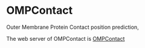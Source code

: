 # OMPContact
Outer Membrane Protein Contact position prediction,

The web server of OMPContact is [OMPContact](http://222.161.229.249:8080/)
